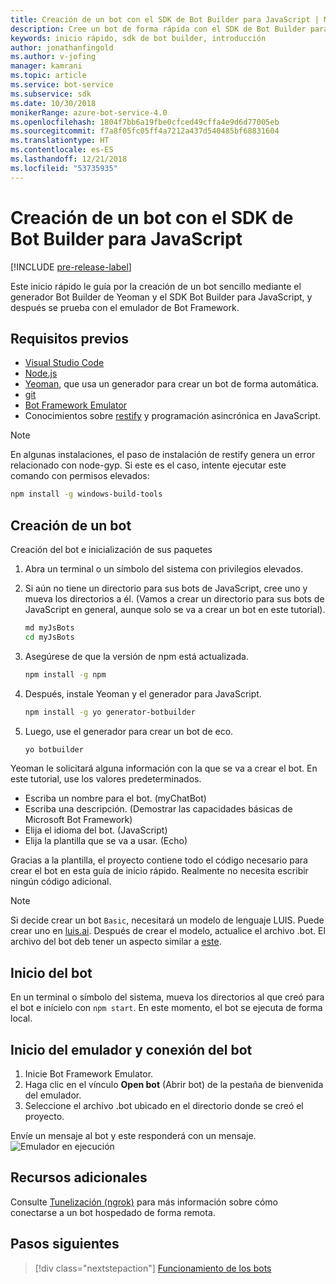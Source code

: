```yaml
---
title: Creación de un bot con el SDK de Bot Builder para JavaScript | Microsoft Docs
description: Cree un bot de forma rápida con el SDK de Bot Builder para JavaScript.
keywords: inicio rápido, sdk de bot builder, introducción
author: jonathanfingold
ms.author: v-jofing
manager: kamrani
ms.topic: article
ms.service: bot-service
ms.subservice: sdk
ms.date: 10/30/2018
monikerRange: azure-bot-service-4.0
ms.openlocfilehash: 1804f7bb6a19fbe0cfced49cffa4e9d6d77005eb
ms.sourcegitcommit: f7a8f05fc05ff4a7212a437d540485bf68831604
ms.translationtype: HT
ms.contentlocale: es-ES
ms.lasthandoff: 12/21/2018
ms.locfileid: "53735935"
---
```

# <a name="create-a-bot-with-the-bot-builder-sdk-for-javascript"></a>Creación de un bot con el SDK de Bot Builder para JavaScript

[!INCLUDE [pre-release-label](../includes/pre-release-label.md)]

Este inicio rápido le guía por la creación de un bot sencillo mediante el generador Bot Builder de Yeoman y el SDK Bot Builder para JavaScript, y después se prueba con el emulador de Bot Framework.

## <a name="prerequisites"></a>Requisitos previos

- [Visual Studio Code](https://www.visualstudio.com/downloads)
- [Node.js](https://nodejs.org/)
- [Yeoman](http://yeoman.io/), que usa un generador para crear un bot de forma automática.
- [git](https://git-scm.com/)
- [Bot Framework Emulator](https://github.com/Microsoft/BotFramework-Emulator)
- Conocimientos sobre [restify](http://restify.com/) y programación asincrónica en JavaScript.

> [!NOTE]
> En algunas instalaciones, el paso de instalación de restify genera un error relacionado con node-gyp.
> Si este es el caso, intente ejecutar este comando con permisos elevados:
> ```bash
> npm install -g windows-build-tools
> ```

## <a name="create-a-bot"></a>Creación de un bot

Creación del bot e inicialización de sus paquetes

1. Abra un terminal o un símbolo del sistema con privilegios elevados.
1. Si aún no tiene un directorio para sus bots de JavaScript, cree uno y mueva los directorios a él. (Vamos a crear un directorio para sus bots de JavaScript en general, aunque solo se va a crear un bot en este tutorial).

   ```bash
   md myJsBots
   cd myJsBots
   ```

1. Asegúrese de que la versión de npm está actualizada.

   ```bash
   npm install -g npm
   ```

1. Después, instale Yeoman y el generador para JavaScript.

   ```bash
   npm install -g yo generator-botbuilder
   ```

1. Luego, use el generador para crear un bot de eco.

   ```bash
   yo botbuilder
   ```

Yeoman le solicitará alguna información con la que se va a crear el bot. En este tutorial, use los valores predeterminados.

- Escriba un nombre para el bot. (myChatBot)
- Escriba una descripción. (Demostrar las capacidades básicas de Microsoft Bot Framework)
- Elija el idioma del bot. (JavaScript)
- Elija la plantilla que se va a usar. (Echo)

Gracias a la plantilla, el proyecto contiene todo el código necesario para crear el bot en esta guía de inicio rápido. Realmente no necesita escribir ningún código adicional.

> [!NOTE]
> Si decide crear un bot `Basic`, necesitará un modelo de lenguaje LUIS. Puede crear uno en [luis.ai](https://www.luis.ai). Después de crear el modelo, actualice el archivo .bot. El archivo del bot deb tener un aspecto similar a [este](../v4sdk/bot-builder-service-file.md).

## <a name="start-your-bot"></a>Inicio del bot

En un terminal o símbolo del sistema, mueva los directorios al que creó para el bot e inícielo con `npm start`. En este momento, el bot se ejecuta de forma local.

## <a name="start-the-emulator-and-connect-your-bot"></a>Inicio del emulador y conexión del bot

1. Inicie Bot Framework Emulator.
2. Haga clic en el vínculo **Open bot** (Abrir bot) de la pestaña de bienvenida del emulador.
3. Seleccione el archivo .bot ubicado en el directorio donde se creó el proyecto.

Envíe un mensaje al bot y este responderá con un mensaje.
![Emulador en ejecución](../media/emulator-v4/js-quickstart.png)

## <a name="additional-resources"></a>Recursos adicionales

Consulte [Tunelización (ngrok)](https://github.com/Microsoft/BotFramework-Emulator/wiki/Tunneling-(ngrok)) para más información sobre cómo conectarse a un bot hospedado de forma remota.

## <a name="next-steps"></a>Pasos siguientes

> [!div class="nextstepaction"]
> [Funcionamiento de los bots](../v4sdk/bot-builder-basics.md)
